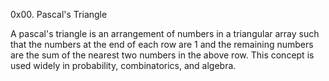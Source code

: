 0x00. Pascal's Triangle

A pascal's triangle is an arrangement of numbers in a triangular array such that the numbers at the end of each row are 1 and the remaining numbers are the sum of the nearest two numbers in the above row. This concept is used widely in probability, combinatorics, and algebra.
